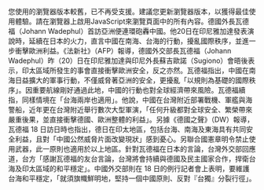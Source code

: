 您使用的瀏覽器版本較舊，已不再受支援。建議您更新瀏覽器版本，以獲得最佳使用體驗。請在瀏覽器上啟用JavaScript來瀏覽頁面中的所有內容。德國外長瓦德福（Johann Wadephul）首訪亞洲便連環砲轟中國。他20日在印尼雅加達發表演說時，延續在日本的火力，直言中國在南海、台海的行動，擾亂國際秩序，並進一步衝擊歐洲利益。《法新社》（AFP）報導，德國外交部長瓦德福（Johann Wadephul）昨（20）日在印尼雅加達與印尼外長蘇吉歐諾（Sugiono）會晤後表示，印太區域所發生的事會直接衝擊歐洲安全，反之亦然。瓦德福指出，中國在南海日益擴大的軍事行動，不僅威脅著亞洲的安全，更擾亂「以規則為基礎的國際秩序」。因重要航線剛好通過此地，中國的行動也對全球經濟帶來風險。瓦德福續指，同樣情境在「台海兩岸也適用」。他說，中國在台灣附近部署戰機、軍艦與海警船，近年更在台灣附近舉行數次大型軍演，「任何升級都對全球安全、繁榮帶來嚴重後果，並直接衝擊德國、歐洲整體的利益」。另據《德國之聲》（DW）報導，瓦德福 18 日訪日時也指出，德日在印太地區，包括台海、南海及東海具有共同安全利益，且對「中國公然威脅片面改變現狀」感到憂心。另聯合國憲章明令禁止使用武器，此一原則也適用於以上地區。針對瓦德福在日本的言論，台灣外交部回應道，台方「感謝瓦德福的友台言論，台灣將會持續與德國及民主國家合作，捍衛台海及印太區域的和平穩定」。中國外交部則在 18 日的例行記者會上表明，要維護台海和平穩定，「就須旗幟鮮明地，堅持一個中國原則、反對『台獨』分裂行徑」。